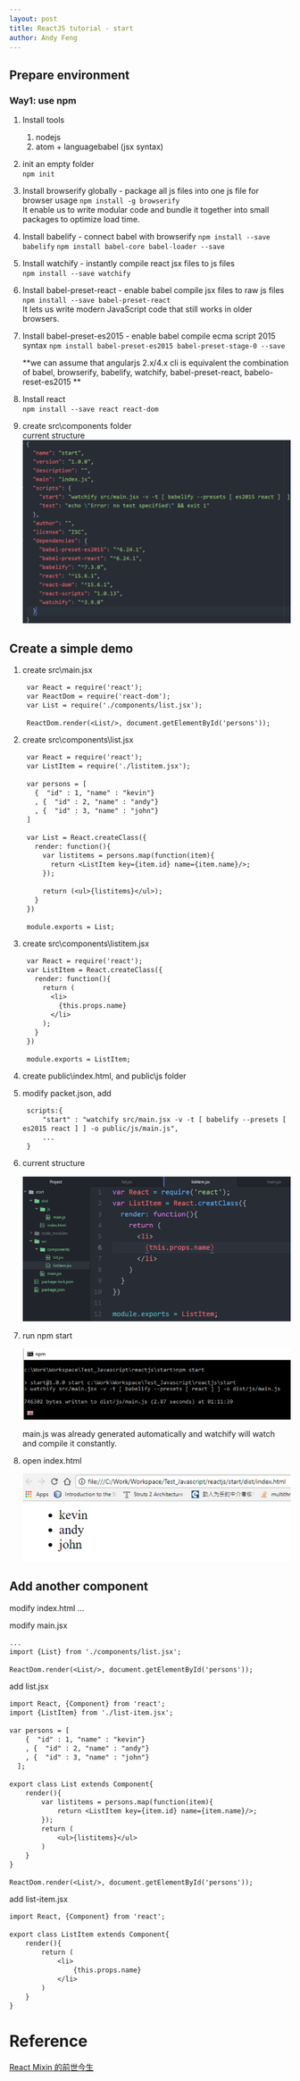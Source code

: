 ```yaml
---
layout: post
title: ReactJS tutorial - start
author: Andy Feng
---
```


## Prepare environment ##
### Way1: use npm ###
1. Install tools
	1. nodejs
	1. atom + languagebabel (jsx syntax)

1. init an empty folder  
	`npm init`

1. Install browserify globally - package all js files into one js file for browser usage
	`npm install -g browserify`  
	It enable us to write modular code and bundle it together into small packages to optimize load time.

1. Install babelify - connect babel with browserify
	`npm install --save babelify`
	`npm install babel-core babel-loader --save`

1. Install watchify - instantly compile react jsx files to js files  
	`npm install --save watchify`

1. Install babel-preset-react - enable babel compile jsx files to raw js files
	`npm install --save babel-preset-react`  
	It lets us write modern JavaScript code that still works in older browsers.

1. Install babel-preset-es2015 - enable babel compile ecma script 2015 syntax
	`npm install babel-preset-es2015 babel-preset-stage-0 --save`

	**we can assume that angularjs 2.x/4.x cli is equivalent the combination of babel, browserify, babelify, watchify, babel-preset-react, babelo-reset-es2015 **

1. Install react  
	`npm install --save react react-dom`

1. create src\components folder  
	current structure
	![](/images/posts/20170908-react-1.png)

## Create a simple demo ##
1. create src\main.jsx

		var React = require('react');
		var ReactDom = require('react-dom');
		var List = require('./components/list.jsx');

		ReactDom.render(<List/>, document.getElementById('persons'));

1. create src\components\list.jsx

		var React = require('react');
		var ListItem = require('./listitem.jsx');
		
		var persons = [
		  {  "id" : 1, "name" : "kevin"}
		  , {  "id" : 2, "name" : "andy"}
		  , {  "id" : 3, "name" : "john"}
		]
		
		var List = React.createClass({
		  render: function(){
		    var listitems = persons.map(function(item){
		      return <ListItem key={item.id} name={item.name}/>;
		    });
		
		    return (<ul>{listitems}</ul>);
		  }
		})
		
		module.exports = List;

1. create src\components\listitem.jsx

		var React = require('react');
		var ListItem = React.createClass({
		  render: function(){
		    return (
		      <li>
		        {this.props.name}
		      </li>
		    );
		  }
		})
		
		module.exports = ListItem;

1. create public\index.html, and public\js folder

	<html>
	    <head>
	        <title>React Demo</title>
	    </head>
	    <body>
	        <div id="persons"></div>
	        <script type="text/javascript" src="js/main.js">            
	        </script>
	    </body>
	</html>

1. modify packet.json, add
	>
		scripts:{
	    	"start" : "watchify src/main.jsx -v -t [ babelify --presets [ es2015 react ] ] -o public/js/main.js",
			...
		}
	>
1. current structure

	![](/images/posts/20170908-react-2.png)

1. run npm start

	![](/images/posts/20170908-react-3.png)

	main.js was already generated automatically and watchify will watch and compile it constantly.

1. open index.html

	![](/images/posts/20170908-react-4.png)

## Add another component ##

modify index.html
	...
	<div id="persons"></div>	

modify main.jsx
	
	...
	import {List} from './components/list.jsx';

	ReactDom.render(<List/>, document.getElementById('persons'));

add list.jsx

	import React, {Component} from 'react';
	import {ListItem} from './list-item.jsx';
	
	var persons = [
	    {  "id" : 1, "name" : "kevin"}
	    , {  "id" : 2, "name" : "andy"}
	    , {  "id" : 3, "name" : "john"}
	  ];
	
	export class List extends Component{
	    render(){
	        var listitems = persons.map(function(item){
	            return <ListItem key={item.id} name={item.name}/>;
	        });
	        return (
	            <ul>{listitems}</ul>            
	        )
	    }
	}
	
	ReactDom.render(<List/>, document.getElementById('persons'));

add list-item.jsx
	
	import React, {Component} from 'react';
	
	export class ListItem extends Component{
	    render(){
	        return (
	            <li>
	                {this.props.name}
	            </li>
	        )
	    }
	}

# Reference
[React Mixin 的前世今生](https://zhuanlan.zhihu.com/p/20361937)